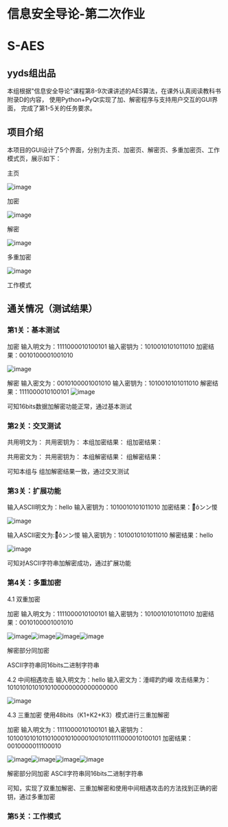 # 信息安全导论-第二次作业
# S-AES
## yyds组出品

本组根据"信息安全导论"课程第8-9次课讲述的AES算法，在课外认真阅读教科书附录D的内容，
使用Python+PyQt实现了加、解密程序与支持用户交互的GUI界面，
完成了第1-5关的任务要求。

## 项目介绍
本项目的GUI设计了5个界面，分别为主页、加密页、解密页、多重加密页、工作模式页，展示如下：

主页

![image](pic/0.png)

加密

![image](pic/0.1.png)

解密

![image](pic/0.2.png)

多重加密

![image](pic/0.3.png)

工作模式

## 通关情况（测试结果）
### 第1关：基本测试

加密
输入明文为：1111000010100101
输入密钥为：1010010101011010
加密结果：0010100001001010

![image](pic/1.1.png)

解密
输入密文为：0010100001001010
输入密钥为：1010010101011010
解密结果：1111000010100101
![image](pic/1.2.png)

可知16bits数据加解密功能正常，通过基本测试
### 第2关：交叉测试
共用明文为：
共用密钥为：
本组加密结果：
 组加密结果：

共用密文为：
共用密钥为：
本组解密结果：
 组解密结果：

可知本组与 组加解密结果一致，通过交叉测试
### 第3关：扩展功能

输入ASCII明文为：hello
输入密钥为：1010010101011010
加密结果：：⃰ôンン惾

![image](pic/3.1.png)

输入ASCII密文为:：⃰ôンン惾
输入密钥为：1010010101011010
解密结果：hello

![image](pic/3.2.png)

可知对ASCII字符串加解密成功，通过扩展功能

### 第4关：多重加密

4.1 双重加密

加密
输入明文为：1111000010100101
输入密钥为：1010010101011010
加密结果：0010100001001010

![image](pic/4.1.1.png)![image](pic/4.1.2.png)![image](pic/4.1.3.png)![image](pic/4.1.4.png)

解密部分同加密

ASCII字符串同16bits二进制字符串

4.2 中间相遇攻击
输入明文为：hello
输入密文为：涶嶵趵趵嶸
攻击结果为：10101010101010100000000000000000

![image](pic/4.2.png)

4.3 三重加密
使用48bits（K1+K2+K3）模式进行三重加解密

加密
输入明文为：1111000010100101
输入密钥为：101001010101101000101000010010101111000010100101
加密结果：0010000011100010

![image](pic/4.3.1.png)![image](pic/4.3.2.png)![image](pic/4.3.3.png)![image](pic/4.3.4.png)

解密部分同加密
ASCII字符串同16bits二进制字符串

可知，实现了双重加解密、三重加解密和使用中间相遇攻击的方法找到正确的密钥，通过多重加密
### 第5关：工作模式
